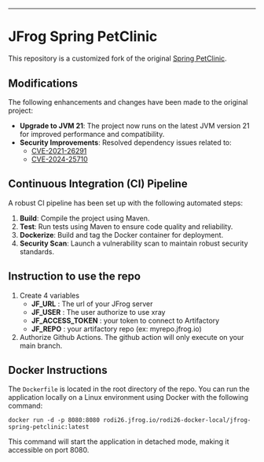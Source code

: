 # 

----

# JFrog Spring PetClinic

This repository is a customized fork of the original [Spring PetClinic](https://github.com/spring-projects/spring-petclinic).

## Modifications

The following enhancements and changes have been made to the original project:

- **Upgrade to JVM 21**: The project now runs on the latest JVM version 21 for improved performance and compatibility.
- **Security Improvements**: Resolved dependency issues related to:
   - [CVE-2021-26291](https://nvd.nist.gov/vuln/detail/CVE-2021-26291)
   - [CVE-2024-25710](https://nvd.nist.gov/vuln/detail/CVE-2024-25710)

## Continuous Integration (CI) Pipeline

A robust CI pipeline has been set up with the following automated steps:

1. **Build**: Compile the project using Maven.
2. **Test**: Run tests using Maven to ensure code quality and reliability.
3. **Dockerize**: Build and tag the Docker container for deployment.
4. **Security Scan**: Launch a vulnerability scan to maintain robust security standards.

## Instruction to use the repo
1. Create 4 variables
    - **JF_URL** : The url of your JFrog server
    - **JF_USER** : The user authorize to use xray
    - **JF_ACCESS_TOKEN** : your token to connect to Artifactory
    - **JF_REPO** : your artifactory repo (ex: myrepo.jfrog.io)
2. Authorize Github Actions. The github action will only execute on your main branch. 

## Docker Instructions

The `Dockerfile` is located in the root directory of the repo. You can run the application locally on a Linux environment using Docker with the following command:

```other
docker run -d -p 8080:8080 rodi26.jfrog.io/rodi26-docker-local/jfrog-spring-petclinic:latest
```

This command will start the application in detached mode, making it accessible on port 8080.
